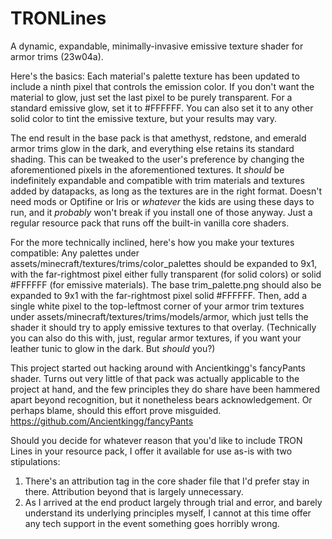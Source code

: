 # TRONLines
A dynamic, expandable, minimally-invasive emissive texture shader for armor trims (23w04a).

Here's the basics: Each material's palette texture has been updated to include a ninth pixel that controls the emission color. If you don't want the material to glow, just set the last pixel to be purely transparent. For a standard emissive glow, set it to #FFFFFF. You can also set it to any other solid color to tint the emissive texture, but your results may vary.

The end result in the base pack is that amethyst, redstone, and emerald armor trims glow in the dark, and everything else retains its standard shading. This can be tweaked to the user's preference by changing the aforementioned pixels in the aforementioned textures. It *should* be indefinitely expandable and compatible with trim materials and textures added by datapacks, as long as the textures are in the right format. Doesn't need mods or Optifine or Iris or *whatever* the kids are using these days to run, and it *probably* won't break if you install one of those anyway. Just a regular resource pack that runs off the built-in vanilla core shaders.

For the more technically inclined, here's how you make your textures compatible: Any palettes under assets/minecraft/textures/trims/color_palettes should be expanded to 9x1, with the far-rightmost pixel either fully transparent (for solid colors) or solid #FFFFFF (for emissive materials). The base trim_palette.png should also be expanded to 9x1 with the far-rightmost pixel solid #FFFFFF. Then, add a single white pixel to the top-leftmost corner of your armor trim textures under assets/minecraft/textures/trims/models/armor, which just tells the shader it should try to apply emissive textures to that overlay. (Technically you can also do this with, just, regular armor textures, if you want your leather tunic to glow in the dark. But *should* you?)

This project started out hacking around with Ancientkingg's fancyPants shader. Turns out very little of that pack was actually applicable to the project at hand, and the few principles they do share have been hammered apart beyond recognition, but it nonetheless bears acknowledgement. Or perhaps blame, should this effort prove misguided. https://github.com/Ancientkingg/fancyPants


Should you decide for whatever reason that you'd like to include TRON Lines in your resource pack, I offer it available for use as-is with two stipulations:
1) There's an attribution tag in the core shader file that I'd prefer stay in there. Attribution beyond that is largely unnecessary.
2) As I arrived at the end product largely through trial and error, and barely understand its underlying principles myself, I cannot at this time offer any tech support in the event something goes horribly wrong.
